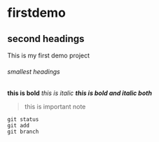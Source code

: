 # firstdemo
## second headings
This is my first demo project
###### smallest headings
**this is bold**
*this is italic*
***this is bold and italic both***
>this is important note
```
git status
git add
git branch
```

